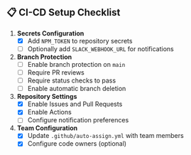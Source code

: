 ## 📋 CI-CD Setup Checklist

1. **Secrets Configuration**
   - [x] Add `NPM_TOKEN` to repository secrets
   - [ ] Optionally add `SLACK_WEBHOOK_URL` for notifications

2. **Branch Protection**
   - [ ] Enable branch protection on `main`
   - [ ] Require PR reviews
   - [ ] Require status checks to pass
   - [ ] Enable automatic branch deletion

3. **Repository Settings**
   - [x] Enable Issues and Pull Requests
   - [x] Enable Actions
   - [ ] Configure notification preferences

4. **Team Configuration**
   - [x] Update `.github/auto-assign.yml` with team members
   - [x] Configure code owners (optional)